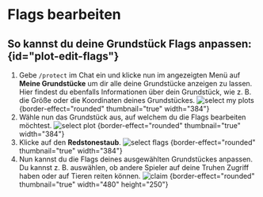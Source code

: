 <show-structure depth="0"/>
<primary-label ref="survival-closed" />

# Flags bearbeiten

## So kannst du deine Grundstück Flags anpassen: {id="plot-edit-flags"}

1. Gebe `/protect` im Chat ein und klicke nun im angezeigten Menü auf **Meine Grundstücke** um dir
   alle deine Grundstücke anzeigen zu lassen. Hier findest du ebenfalls Informationen über dein
   Grundstück, wie z. B. die Größe oder die Koordinaten deines Grundstückes.
   ![select my plots](plot-my-plot.png) {border-effect="rounded" thumbnail="true" width="384"}
2. Wähle nun das Grundstück aus, auf welchem du die Flags bearbeiten möchtest.
   ![select plot](plot-select-plot.png) {border-effect="rounded" thumbnail="true" width="384"}
3. Klicke auf den **Redstonestaub**.
   ![select flags](plot-edit-flags.png) {border-effect="rounded" thumbnail="true" width="384"}
4. Nun kannst du die Flags deines ausgewählten Grundstückes anpassen. Du kannst z. B. auswählen, ob
   andere Spieler auf deine Truhen Zugriff haben oder auf Tieren reiten können.
   ![claim](plot-flags.png) {border-effect="rounded" thumbnail="true" width="480" height="250"}
